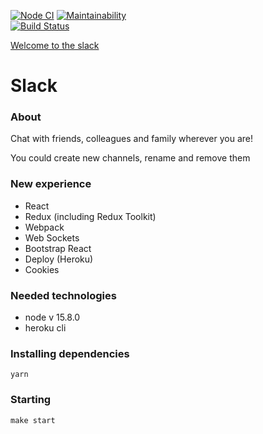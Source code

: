 [![Node CI](https://github.com/SuchkovSergey/slack/actions/workflows/nodejs.yml/badge.svg)](https://github.com/SuchkovSergey/slack/actions/workflows/nodejs.yml)
[![Maintainability](https://api.codeclimate.com/v1/badges/ec37b37894b79ca77cc7/maintainability)](https://codeclimate.com/github/Sergey89274291549/frontend-project-lvl4/maintainability)  
[![Build Status](https://travis-ci.com/Sergey89274291549/frontend-project-lvl4.svg?branch=master)](https://travis-ci.com/Sergey89274291549/frontend-project-lvl4)

[Welcome to the slack](https://frontend-lvl4-slack.herokuapp.com/)

# Slack

### About

Chat with friends, colleagues and family wherever you are!

You could create new channels, rename and remove them

### New experience

* React
* Redux (including Redux Toolkit)
* Webpack
* Web Sockets
* Bootstrap React
* Deploy (Heroku)
* Cookies

### Needed technologies

* node v 15.8.0
* heroku cli

### Installing dependencies

```
yarn
```

### Starting

```
make start
```
